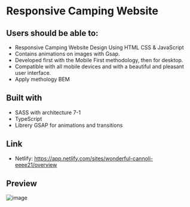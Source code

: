 # Responsive Camping Website


## Users should be able to:
- Responsive Camping Website Design Using HTML CSS & JavaScript
- Contains animations on images with Gsap.
- Developed first with the Mobile First methodology, then for desktop.
- Compatible with all mobile devices and with a beautiful and pleasant user interface.
- Apply methology BEM

## Built with
- SASS with architecture 7-1
- TypeScript
- Librery GSAP for animations and transitions

## Link
- Netlify: https://app.netlify.com/sites/wonderful-cannoli-eeee21/overview

## Preview
![image](https://github.com/OsmarPE/CampingLanding/assets/81031316/aed025a7-ceb7-4e88-8822-757b122daacd)

